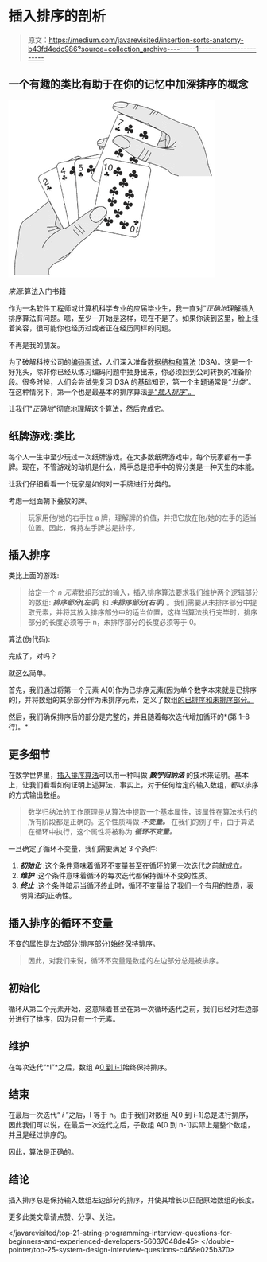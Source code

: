 # 插入排序的剖析

> 原文：<https://medium.com/javarevisited/insertion-sorts-anatomy-b43fd4edc986?source=collection_archive---------1----------------------->

## 一个有趣的类比有助于在你的记忆中加深排序的概念

[![](img/ecdd9dc2355d938a92fc3fc58309c9c0.png)](http://www.java67.com/2014/09/insertion-sort-in-java-with-example.html)

*来源*:算法入门书籍

作为一名软件工程师或计算机科学专业的应届毕业生，我一直对“*正确地*理解插入排序算法有问题。嗯，至少一开始是这样，现在不是了。如果你读到这里，脸上挂着笑容，很可能你也经历过或者正在经历同样的问题。

不再是我的朋友。

为了破解科技公司的[编码面试](/javarevisited/10-data-structure-algorithms-and-programming-courses-to-crack-any-coding-interview-e1c50b30b927)，人们深入准备[数据结构和算法](https://javinpaul.medium.com/6-best-data-structure-and-algorithms-courses-for-javascript-developers-c35e23236165) (DSA)。这是一个好兆头，除非你已经从练习编码问题中抽身出来，你必须回到公司转换的准备阶段。很多时候，人们会尝试先复习 DSA 的基础知识，第一个主题通常是“*分类*”。在这种情况下，第一个也是最基本的排序算法[是“*插入排序*”。](https://javarevisited.blogspot.com/2019/04/top-20-searching-and-sorting-algorithms-interview-questions.html#axzz6uiUE2EEk)

让我们"*正确地*"彻底地理解这个算法，然后完成它。

## 纸牌游戏:类比

每个人一生中至少玩过一次纸牌游戏。在大多数纸牌游戏中，每个玩家都有一手牌。现在，不管游戏的动机是什么，牌手总是把手中的牌分类是一种天生的本能。

让我们仔细看看一个玩家是如何对一手牌进行分类的。

考虑一组面朝下叠放的牌。

> 玩家用他/她的右手拉 a 牌，理解牌的价值，并把它放在他/她的左手的适当位置。因此，保持左手牌总是排序。

## 插入排序

类比上面的游戏:

> 给定一个 *n 元素*数组形式的输入，插入排序算法要求我们维护两个逻辑部分的数组: ***排序部分(左手)*** 和 ***未排序部分(右手)*** 。我们需要从未排序部分中提取元素，并将其放入排序部分中的适当位置，这样当算法执行完毕时，排序部分的长度必须等于 n，未排序部分的长度必须等于 0。

算法(伪代码):

完成了，对吗？

就这么简单。

首先，我们通过将第一个元素 A[0]作为已排序元素(因为单个数字本来就是已排序的)，并将数组的其余部分作为未排序元素，定义了数组[的已排序和未排序部分。](/javarevisited/20-array-coding-problems-and-questions-from-programming-interviews-869b475b9121)

然后，我们确保排序后的部分是完整的，并且随着每次迭代增加循环的*(第 1–8 行)。*

## 更多细节

在数学世界里，[插入排序算法](/javarevisited/20-algorithms-coding-problems-to-crack-you-next-technical-interviews-23191f229788)可以用一种叫做 ***数学归纳法*** 的技术来证明。基本上，让我们看看如何证明上述算法，事实上，对于任何给定的输入数组，都以排序的方式输出数组。

> 数学归纳法的工作原理是从算法中提取一个基本属性，该属性在算法执行的所有阶段都是正确的。这个性质叫做 ***不变量。*** 在我们的例子中，由于算法在循环中执行，这个属性将被称为 ***循环不变量。***

一旦确定了循环不变量，我们需要满足 3 个条件:

1.  ***初始化*** :这个条件意味着循环不变量甚至在循环的第一次迭代之前就成立。
2.  ***维护*** :这个条件意味着循环的每次迭代都保持循环不变的性质。
3.  ***终止*** :这个条件暗示当循环终止时，循环不变量给了我们一个有用的性质，表明算法的正确性。

## 插入排序的循环不变量

不变的属性是左边部分(排序部分)始终保持排序。

> 因此，对我们来说，循环不变量是数组的左边部分总是被排序。

## 初始化

循环从第二个元素开始，这意味着甚至在第一次循环迭代之前，我们已经对左边部分进行了排序，因为只有一个元素。

## 维护

在每次迭代“*I”*之后，数组 A[0 到 i-1](左侧子数组)始终保持排序。

## 结束

在最后一次迭代“ *i* ”之后，I 等于 n。由于我们对数组 A[0 到 i-1]总是进行排序，因此我们可以说，在最后一次迭代之后，子数组 A[0 到 n-1]实际上是整个数组，并且是经过排序的。

因此，算法是正确的。

## 结论

插入排序总是保持输入数组左边部分的排序，并使其增长以匹配原始数组的长度。

更多此类文章请点赞、分享、关注。

  </javarevisited/top-21-string-programming-interview-questions-for-beginners-and-experienced-developers-56037048de45>  </double-pointer/top-25-system-design-interview-questions-c468e025b370> 